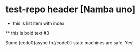 # test-repo header [Namba uno]

* this is list item with index

** this is bold text #3

Some {code0}async fn{/code0} state machines are safe. Yes!

